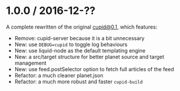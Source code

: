 1.0.0 / 2016-12-??
==================

A complete rewritten of the original cupid@0.1, which features:

 * Remove: cupid-server because it is a bit unnecessary
 * New: use `DEBUG=cupid` to toggle log behaviours
 * New: use liquid-node as the default templating engine
 * New: a src/target structure for better planet source and target management
 * New: use feed.postSelector option to fetch full articles of the feed
 * Refactor: a much cleaner planet.json
 * Refactor: a much more robust and faster `cupid-build`
